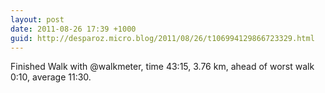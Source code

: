 ```yaml
---
layout: post
date: 2011-08-26 17:39 +1000
guid: http://desparoz.micro.blog/2011/08/26/t106994129866723329.html
---
```

Finished Walk with @walkmeter, time 43:15, 3.76 km, ahead of worst walk 0:10, average 11:30.
